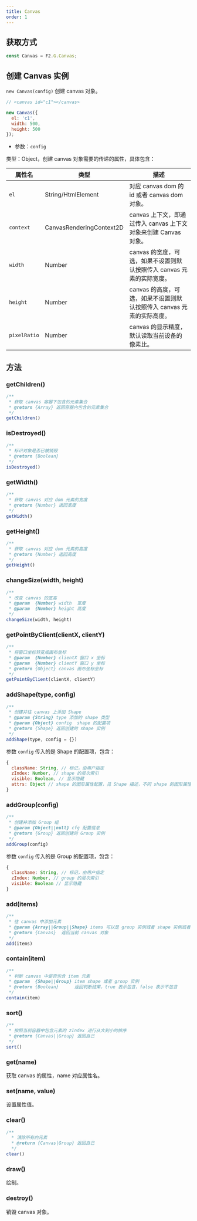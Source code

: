 ```yaml
---
title: Canvas
order: 1
---
```


## 获取方式
```javascript
const Canvas = F2.G.Canvas;
```

## 创建 Canvas 实例

`new Canvas(config)` 创建 canvas 对象。

```javascript
// <canvas id="c1"></canvas>

new Canvas({
  el: 'c1',
  width: 500,
  height: 500
});
```

- 参数：`config`


类型：Object，创建 canvas 对象需要的传递的属性，具体包含：

| **属性名** | **类型** | **描述** |
| --- | --- | --- |
| `el` | String/HtmlElement | 对应 canvas dom 的 id 或者 canvas dom 对象。 |
| `context` | CanvasRenderingContext2D | canvas 上下文，即通过传入 canvas 上下文对象来创建 Canvas 对象。 |
| `width` | Number | canvas 的宽度，可选，如果不设置则默认按照传入 canvas 元素的实际宽度。 |
| `height` | Number | canvas 的高度，可选，如果不设置则默认按照传入 canvas 元素的实际高度。 |
| `pixelRatio` | Number | canvas 的显示精度，默认读取当前设备的像素比。 |


## 方法

### getChildren()

```javascript
/**
 * 获取 canvas 容器下包含的元素集合
 * @return {Array} 返回容器内包含的元素集合
 */
getChildren()
```

### isDestroyed()

```javascript
/**
 * 标识对象是否已被销毁
 * @return {Boolean}
 */
isDestroyed()
```

### getWidth()

```javascript
/**
 * 获取 canvas 对应 dom 元素的宽度
 * @return {Number} 返回宽度
 */
getWidth()
```

### getHeight()

```javascript
/**
 * 获取 canvas 对应 dom 元素的高度
 * @return {Number} 返回高度
 */
getHeight()
```

### changeSize(width, height)

```javascript
/**
 * 改变 canvas 的宽高
 * @param  {Number} width  宽度
 * @param  {Number} height 高度
 */
changeSize(width, height)
```

### getPointByClient(clientX, clientY)

```javascript
/**
 * 将窗口坐标转变成画布坐标
 * @param  {Number} clientX 窗口 x 坐标
 * @param  {Number} clientY 窗口 y 坐标
 * @return {Object} canvas 画布坐标坐标
 */
getPointByClient(clientX, clientY)
```

### addShape(type, config)

```javascript
/**
 * 创建并往 canvas 上添加 Shape
 * @param {String} type 添加的 shape 类型
 * @param {Object} config  shape 的配置项
 * @return {Shape} 返回创建的 shape 实例
 */
addShape(type, config = {})
```

参数 `config` 传入的是 Shape 的配置项，包含：

```javascript
{
  className: String, // 标记，由用户指定
  zIndex: Number, // shape 的层次索引
  visible: Boolean, // 显示隐藏
  attrs: Object // shape 的图形属性配置，见 Shape 描述，不同 shape 的图形属性不同
}
```

### addGroup(config)

```javascript
/**
 * 创建并添加 Group 组
 * @param {Object||null} cfg 配置信息
 * @return {Group} 返回创建的 Group 实例
 */
addGroup(config)
```

参数 `config` 传入的是 Group 的配置项，包含：

```javascript
{
  className: String, // 标记，由用户指定
  zIndex: Number, // group 的层次索引
  visible: Boolean // 显示隐藏
}
```

### add(items)

```javascript
/**
 * 往 canvas 中添加元素
 * @param {Array||Group||Shape} items 可以是 group 实例或者 shape 实例或者他们的数组集合
 * @return {Canvas}  返回当前 canvas 对象
 */
add(items)
```

### contain(item)

```javascript
/**
 * 判断 canvas 中是否包含 item 元素
 * @param  {Shape||Group} item shape 或者 group 实例
 * @return {Boolean}      返回判断结果，true 表示包含，false 表示不包含
 */
contain(item)
```

### sort()

```javascript
/**
 * 按照当前容器中包含元素的 zIndex 进行从大到小的排序
 * @return {Canvas||Group} 返回自己
 */
sort()
```

### get(name)

获取 canvas 的属性，name 对应属性名。

### set(name, value)

设置属性值。

### clear()

```javascript
/**
  * 清除所有的元素
  * @return {Canvas|Group} 返回自己
  */
clear()
```

### draw()

绘制。

### destroy()

销毁 canvas 对象。
